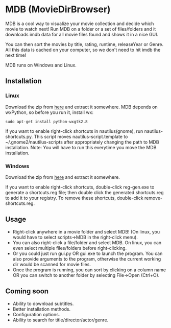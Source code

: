 # MDB (MovieDirBrowser)

MDB is a cool way to visualize your movie collection and decide which movie to
watch next! Run MDB on a folder or a set of files/folders and it downloads imdb 
data for all movie files found and shows it in a nice GUI.

You can then sort the movies by title, rating, runtime, releaseYear or Genre.
All this data is cached on your computer, so we don't need to hit imdb
the next time!

MDB runs on Windows and Linux.

## Installation

### Linux
Download the zip from [here](http://legalosLOTR.github.com/mdb)
and extract it somewhere.
MDB depends on wxPython, so before you run it, install wx:
```
sudo apt-get install python-wxgtk2.8
```

If you want to enable right-click shortcuts in nautilus(gnome), run 
nautilus-shortcuts.py.
This script moves nautilus-script.template to ~/.gnome2/nautilus-scripts
after appropriately changing the path to MDB installation.
Note: You will have to run this everytime you move the MDB installation.

### Windows
Download the zip from [here](http://legalosLOTR.github.com/mdb)
and extract it somewhere.

If you want to enable right-click shortcuts, double-click reg-gen.exe to
generate a shortcuts.reg file; then double click the generated shortcuts.reg to
add it to your registry.
To remove these shortcuts, double-click remove-shortcuts.reg.

## Usage
* Right-click anywhere in a movie folder and select MDB! (On linux, you would
  have to select scripts->MDB in the right-click menu).
* You can also right-click a file/folder and select MDB. On linux, you can even
  select multiple files/folders before right-clicking.
* Or you could just run gui.py OR gui.exe to launch the program. You can also
  provide arguments to the program, otherwise the current working dir would be
  scanned for movie files.
* Once the program is running, you can sort by clicking on a column name OR you
  can switch to another folder by selecting File->Open (Ctrl+O).

## Coming soon
* Ability to download subtitles.
* Better installation methods.
* Configuration options.
* Ability to search for title/director/actor/genre.
